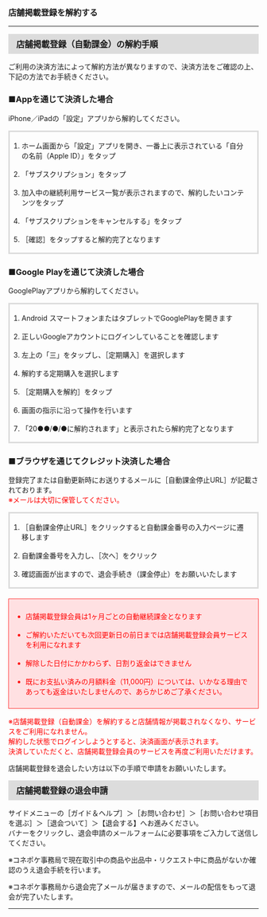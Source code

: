 <h3>店舗掲載登録を解約する</h3>
<hr>

<div style="padding: 7px 15px; margin-top: 15px; margin-bottom: 15px; border: 1px solid #dcdcdc; background-color: #dcdcdc; font-size: 120%">
<strong>店舗掲載登録（自動課金）の解約手順</strong>
</div>

ご利用の決済方法によって解約方法が異なりますので、決済方法をご確認の上、下記の方法でお手続きください。

<h3>■Appを通じて決済した場合</h3>

iPhone／iPadの「設定」アプリから解約してください。

<div style="padding: 3px 15px 3px 0px; margin-top: 15px; margin-bottom: 20px; border: 3px solid #dcdcdc;">
<ol>
<li>ホーム画面から「設定」アプリを開き、一番上に表示されている「自分の名前（Apple ID）」をタップ</li>
<br>
<li>「サブスクリプション」をタップ</li>
<br>
<li>加入中の継続利用サービス一覧が表示されますので、解約したいコンテンツをタップ</li>
<br>
<li>「サブスクリプションをキャンセルする」をタップ</li>
<br>
<li>［確認］をタップすると解約完了となります</li>
</ol>
</div>

<h3>■Google Playを通じて決済した場合</h3>

GooglePlayアプリから解約してください。
<div style="padding: 3px 15px 3px 0px; margin-top: 15px; margin-bottom: 20px; border: 3px solid #dcdcdc;">
<ol>
<li>Android スマートフォンまたはタブレットでGooglePlayを開きます</li>
<br>
<li>正しいGoogleアカウントにログインしていることを確認します</li>
<br>
<li>左上の「三」をタップし、［定期購入］を選択します</li>
<br>
<li>解約する定期購入を選択します</li>
<br>
<li>［定期購入を解約］をタップ</li>
<br>
<li>画面の指示に沿って操作を行います</li>
<br>
<li>「20●●/●/●に解約されます」と表示されたら解約完了となります</li>
</ol>
</div>

<h3>■ブラウザを通じてクレジット決済した場合</h3>

登録完了または自動更新時にお送りするメールに［自動課金停止URL］が記載されております。  
<font color="#ff0000">※メールは大切に保管してください。</font>

<div style="padding: 3px 15px 3px 0px; margin-top: 15px; margin-bottom: 20px; border: 3px solid #dcdcdc;">
<ol>
<li>［自動課金停止URL］をクリックすると自動課金番号の入力ページに遷移します</li>
<br>
<li>自動課金番号を入力し、［次へ］をクリック</li>
<br>
<li>確認画面が出ますので、退会手続き（課金停止）をお願いいたします</li>
</div>

<div style="padding: 10px; margin-top: 15px; margin-bottom: 15px; border: 1px solid #ff3333; background-color: #ffe0e2;"><font color="ff0000">
<ul>
<li>店舗掲載登録会員は1ヶ月ごとの自動継続課金となります</li>
<br>
<li>ご解約いただいても次回更新日の前日までは店舗掲載登録会員サービスを利用になれます</li>
<br>
<li>解除した日付にかかわらず、日割り返金はできません</li>
<br>
<li>既にお支払い済みの月額料金（11,000円）については、いかなる理由であっても返金はいたしませんので、あらかじめご了承ください。</li>
</font>
</ul>
</div>

<font color="ff0000">※店舗掲載登録（自動課金）を解約すると店舗情報が掲載されなくなり、サービスをご利用になれません。  
解約した状態でログインしようとすると、決済画面が表示されます。  
決済していただくと、店舗掲載登録会員のサービスを再度ご利用いただけます。</font>

店舗掲載登録を退会したい方は以下の手順で申請をお願いいたします。

<div style="padding: 7px 15px; margin-top: 15px; margin-bottom: 15px; border: 1px solid #dcdcdc; background-color: #dcdcdc; font-size: 120%">
<strong>店舗掲載登録の退会申請</strong>
</div>

サイドメニューの［ガイド＆ヘルプ］＞［お問い合わせ］＞［お問い合わせ項目を選ぶ］＞［退会ついて］＞【退会する】へお進みください。<br>
バナーをクリックし、退会申請のメールフォームに必要事項をご入力して送信してください。

※コネポケ事務局で現在取引中の商品や出品中・リクエスト中に商品がないか確認のうえ退会手続を行います。

※コネポケ事務局から退会完了メールが届きますので、メールの配信をもって退会が完了いたします。

<hr>
